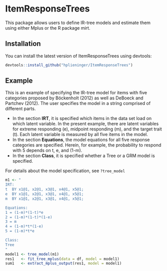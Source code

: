 
<!-- README.md is generated from README.Rmd. Please edit that file -->

# ItemResponseTrees

This package allows users to define IR-tree models and estimate them
using either Mplus or the R package mirt.

## Installation

You can install the latest version of ItemResponseTrees using devtools:

``` r
devtools::install_github("hplieninger/ItemResponseTrees")
```

## Example

This is an example of specifying the IR-tree model for items with five
categories proposed by Böckenholt (2012) as well as DeBoeck and Partchev
(2012). The user specifies the model in a string comprised of different
parts.

  - In the section **IRT**, it is specified which items in the data set
    load on which latent variable. In the present example, there are
    latent variables for extreme responding (e), midpoint responding
    (m), and the target trait (t). Each latent variable is measured by
    all five items in the model.
  - In the section **Equations**, the model equations for all five
    response categories are specified. Herein, for example, the
    probability to respond with 5 depends on t, e, and (1-m).
  - In the section **Class**, it is specified whether a Tree or a GRM
    model is specified.

For details about the model specification, see `?tree_model`

``` r
m1 <- "
IRT:
t  BY x1@1, x2@1, x3@1, x4@1, x5@1;
e  BY x1@1, x2@1, x3@1, x4@1, x5@1;
m  BY x1@1, x2@1, x3@1, x4@1, x5@1;

Equations:
1 = (1-m)*(1-t)*e
2 = (1-m)*(1-t)*(1-e)
3 = m
4 = (1-m)*t*(1-e)
5 = (1-m)*t*e

Class:
Tree
"
model1 <- tree_model(m1)
res1   <- fit_tree_mplus(data = df, model = model1)
sum1   <- extract_mplus_output(res1, model = model1)
```
